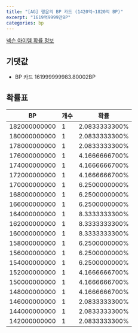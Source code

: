 ```yaml
---
title: "[AG] 행운의 BP 카드 (1420억~1820억 BP)"
excerpt: "1619억9999만BP"
categories: bp
---
```

[넥슨 아이템 확률 정보](http://iteminfo.nexon.com/probability/fo4?sn=7301)

## 기댓값
  - BP 카드 161999999983.80002BP

## 확률표

|BP|개수|확률|
|---|---|---|
|182000000000|1|2.0833333300%|
|180000000000|1|2.0833333300%|
|178000000000|1|2.0833333300%|
|176000000000|1|4.1666666700%|
|174000000000|1|4.1666666700%|
|172000000000|1|4.1666666700%|
|170000000000|1|6.2500000000%|
|168000000000|1|6.2500000000%|
|166000000000|1|6.2500000000%|
|164000000000|1|8.3333333300%|
|162000000000|1|8.3333333300%|
|160000000000|1|8.3333333300%|
|158000000000|1|6.2500000000%|
|156000000000|1|6.2500000000%|
|154000000000|1|6.2500000000%|
|152000000000|1|4.1666666700%|
|150000000000|1|4.1666666700%|
|148000000000|1|4.1666666700%|
|146000000000|1|2.0833333300%|
|144000000000|1|2.0833333300%|
|142000000000|1|2.0833333300%|
